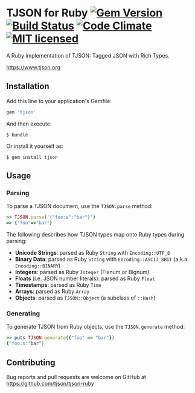 # TJSON for Ruby [![Gem Version][gem-image]][gem-link] [![Build Status][build-image]][build-link] [![Code Climate][codeclimate-image]][codeclimate-link] [![MIT licensed][license-image]][license-link]

A Ruby implementation of TJSON: Tagged JSON with Rich Types.

https://www.tjson.org

[gem-image]: https://badge.fury.io/rb/tjson.svg
[gem-link]: https://rubygems.org/gems/tjson
[build-image]: https://secure.travis-ci.org/tjson/tjson-ruby.svg?branch=master
[build-link]: https://travis-ci.org/tjson/tjson-ruby
[codeclimate-image]: https://codeclimate.com/github/tjson/tjson-ruby.svg?branch=master
[codeclimate-link]: https://codeclimate.com/github/tjson/tjson-ruby
[license-image]: https://img.shields.io/badge/license-MIT-blue.svg
[license-link]: https://github.com/tjson/tjson-ruby/blob/master/LICENSE.txt

## Installation

Add this line to your application's Gemfile:

```ruby
gem 'tjson'
```

And then execute:

    $ bundle

Or install it yourself as:

    $ gem install tjson

## Usage

### Parsing

To parse a TJSON document, use the `TJSON.parse` method:

```ruby
>> TJSON.parse('{"foo:s":"bar"}')
=> {"foo"=>"bar"}
```

The following describes how TJSON types map onto Ruby types during parsing:

 * **Unicode Strings**: parsed as Ruby `String` with `Encoding::UTF_8`
 * **Binary Data**: parsed as Ruby `String` with `Encoding::ASCII_8BIT` (a.k.a. `Encoding::BINARY`)
 * **Integers**: parsed as Ruby `Integer` (Fixnum or Bignum)
 * **Floats** (i.e. JSON number literals): parsed as Ruby `Float`
 * **Timestamps**: parsed as Ruby `Time`
 * **Arrays**: parsed as Ruby `Array`
 * **Objects**: parsed as `TJSON::Object` (a subclass of `::Hash`)

### Generating

To generate TJSON from Ruby objects, use the `TJSON.generate` method:

```ruby
>> puts TJSON.generate({"foo" => "bar"})
{"foo:s:"bar"}
```

## Contributing

Bug reports and pull requests are welcome on GitHub at https://github.com/tjson/tjson-ruby

